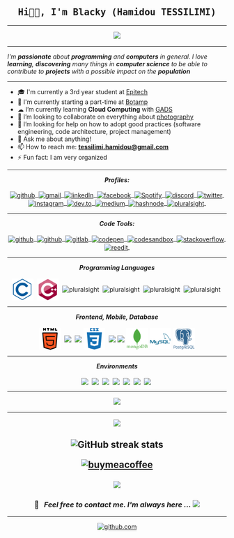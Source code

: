 <h2 align='center'>
  <samp>
    <strong>Hi🤙🏿, I'm Blacky (Hamidou TESSILIMI)</strong>
  </samp>
</h2>

---

<p align="center">
<img src="https://media.giphy.com/media/26n7b7PjSOZJwVCmY/giphy.gif" width="250">
</p>

---

<p>
  <i>

I'm **passionate** about **programming** and **computers** in general.
I love ***learning***, ***discovering*** many things in ***computer science*** to be able to contribute to ***projects*** with a possible impact on the ***population***

  </i>
</p>

---

- 🎓 I'm currently a 3rd year student at [Epitech](https://epitech.bj)
- 💫 I'm currently starting a part-time at [Botamp](https://www.botamp.com/?locale=en)
- ☁ I’m currently learning **Cloud Computing** with [GADS](https://www.pluralsight.com/partners/google/africa/gads-2021?aid=7014Q0000023RnOQAU&oid=&promo=&utm_campaign=&utm_content=&utm_medium=partner_partner_web_referral&utm_source=&utm_term=)
- 📸 I’m looking to collaborate on everything about [photography](https://www.instagram.com/blacky_yg)
- 🤔 I’m looking for help on how to adopt good practices (software engineering, code architecture, project management)
- 💬 Ask me about anything!
- 📫 How to reach me: **tessilimi.hamidou@gmail.com**
- ⚡ Fun fact: I am very organized

---

<p align = "center">
  <i><b>Profiles:</b></i>
  <br><br>
  <a href="https://github.com/blacky-yg">
    <img align="center" alt="github" width="50px" src="https://cdn.jsdelivr.net/npm/simple-icons@3.0.1/icons/github.svg" />&nbsp;
  </a>
  <a href="mailto:tessilimi.hamidou@gmail.com">
    <img align="center" alt="gmail" width="50px" src="https://cdn.jsdelivr.net/npm/simple-icons@3.0.1/icons/gmail.svg" />&nbsp;
  </a>
  <a href="https://www.linkedin.com/in/hamidou-tessilimi-03820a170/">
    <img align="center" alt="linkedIn" width="50px" src="https://cdn.jsdelivr.net/npm/simple-icons@3.0.1/icons/linkedin.svg" />&nbsp;
  </a>
  <a href="https://www.facebook.com/100004045645754">
    <img align="center" alt="facebook" width="50px" src="https://cdn.jsdelivr.net/npm/simple-icons@3.0.1/icons/facebook.svg" />&nbsp;
  </a>
  <a href="https://open.spotify.com/user/vt576gh534cbmt8sqrmadbh70">
    <img align="center" alt="Spotify" width="50px" src="https://cdn.jsdelivr.net/npm/simple-icons@3.0.1/icons/spotify.svg" />&nbsp;
  </a>
  <a href="https://discordapp.com/users/blacky#9952">
    <img align="center" alt="discord" width="50px" src="https://cdn.jsdelivr.net/npm/simple-icons@3.0.1/icons/discord.svg" />&nbsp;
  </a>
  <a href="https://twitter.com/blacky-yg">
    <img align="center" alt="twitter" width="50px" src="https://cdn.jsdelivr.net/npm/simple-icons@3.0.1/icons/twitter.svg" />&nbsp;
  </a>
  <a href="https://www.instagram.com/blacky_yg/">
    <img align="center" alt="instagram" width="50px" src="https://cdn.jsdelivr.net/npm/simple-icons@3.0.1/icons/instagram.svg" />&nbsp;
  </a>
  <a href="https://dev.to/blacky_yg">
    <img align="center" src="https://cdn.jsdelivr.net/npm/simple-icons@3.0.1/icons/dev-dot-to.svg" alt="dev.to" width="50px">&nbsp;
  </a>
  <a href="https://medium.com/@blacky_yg">
    <img align="center" src="https://cdn.jsdelivr.net/npm/simple-icons@3.0.1/icons/medium.svg" alt="medium" width="50px">&nbsp;
  </a>
  <a href="https://hashnode.com/@blacky-yg">
    <img align="center" src="https://cdn.jsdelivr.net/npm/simple-icons@3.0.1/icons/hashnode.svg" alt="hashnode" width="50px">&nbsp;
  </a>
  <a href="https://app.pluralsight.com/profile/blacky-yg">
    <img align="center" src="https://cdn.jsdelivr.net/npm/simple-icons@3.0.1/icons/pluralsight.svg" alt="pluralsight" width="50px">&nbsp;
  </a>
</p>

<hr>

<p align="center">
  <i><b>Code Tools:</b></i>
  <br><br>
  <a href="https://github.com/blacky-yg">
    <img align="center" alt="github" width="50px" src="https://cdn.jsdelivr.net/npm/simple-icons@3.0.1/icons/git.svg" />&nbsp;
  </a>
  <a href="https://github.com/blacky-yg">
    <img align="center" alt="github" width="50px" src="https://cdn.jsdelivr.net/npm/simple-icons@3.0.1/icons/github.svg" />&nbsp;
  </a>
  <a href="https://gitlab.com/blacky-yg">
    <img align="center" alt="gitlab" width="50px" src="https://cdn.jsdelivr.net/npm/simple-icons@3.0.1/icons/gitlab.svg" />&nbsp;
  </a>
  <a href="https://codepen.io/blacky-yg">
    <img align="center" alt="codepen" width="50px" src="https://cdn.jsdelivr.net/npm/simple-icons@3.0.1/icons/codepen.svg" />&nbsp;
  </a>
  <a href="https://codesandbox.io/u/blacky_yg">
    <img align="center" alt="codesandbox" width="50px" src="https://cdn.jsdelivr.net/npm/simple-icons@3.0.1/icons/codesandbox.svg" />&nbsp;
  </a>
  <a href="https://stackoverflow.com/users/11542041">
    <img align="center" alt="stackoverflow" width="50px" src="https://cdn.jsdelivr.net/npm/simple-icons@3.0.1/icons/stackoverflow.svg" />&nbsp;
  </a>
  <a href="https://www.reddit.com/user/HamidYG">
    <img align="center" alt="reedit" width="50px" src="https://cdn.jsdelivr.net/npm/simple-icons@3.0.1/icons/reddit.svg" />&nbsp;
  </a>
</p>

<hr>

<p align="center">
<i><b>Programming Languages</b></i>
  <br><br>
  <img align="center" src="languages/c.svg" alt="pluralsight" width="50px">&nbsp;
  <img align="center" src="languages/cplusplus.svg" width="50px" />&nbsp;
  <img align="center" src="https://cdn.jsdelivr.net/gh/devicons/devicon/icons/javascript/javascript-original.svg" alt="pluralsight" width="50px">&nbsp;
  <img align="center" src="https://cdn.jsdelivr.net/gh/devicons/devicon/icons/python/python-original.svg" alt="pluralsight" width="50px">&nbsp;
  <img align="center" src="https://cdn.jsdelivr.net/gh/devicons/devicon/icons/typescript/typescript-original.svg" alt="pluralsight" width="50px">&nbsp;
  <img align="center" src="https://cdn.jsdelivr.net/gh/devicons/devicon/icons/php/php-original.svg" alt="pluralsight" width="50px">&nbsp;
</p>

<hr>

<p align="center">
<i><b>Frontend, Mobile, Database</b></i>
  <br><br>
  <img align="center" src="languages/html-5.svg" width="50px" />&nbsp;
  <img align="center" src="https://cdn.jsdelivr.net/gh/devicons/devicon/icons/react/react-original.svg" width="50px" />&nbsp;
  <img align="center" src="https://cdn.jsdelivr.net/gh/devicons/devicon/icons/nextjs/nextjs-original.svg" width="50px"/>
  <img align="center" src="languages/css3.svg" width="50px" />&nbsp;
  <img align="center" src="https://cdn.jsdelivr.net/gh/devicons/devicon/icons/googlecloud/googlecloud-original.svg" width="50px"/>
  <img align="center" src="https://cdn.jsdelivr.net/gh/devicons/devicon/icons/heroku/heroku-original.svg" width="50px"/>
  <img align="center" src="languages/mongodb.svg" width="50px"/>
  <img align="center" src="languages/mysql.svg" width="50px"/>
  <img align="center" src="languages/postgresql.svg" width="50px"/>
</p>

---

<p align="center">
<i><b>Environments</b></i>
  <br><br>
  <img align="center" src="https://img.shields.io/badge/Ubuntu-E95420?style=flat-square&logo=ubuntu&logoColor=white" width="125px" />&nbsp;
  <img align="center" src="https://img.shields.io/badge/-Visual%20Studio%20Code-23A9F2?style=flat-square&logo=Visual%20Studio%20Code&logoColor=white" width=170px" />&nbsp;
  <img align="center" src="https://img.shields.io/badge/-Trello-0079BF?style=flat-square&logo=Trello&logoColor=white" width="125px" />&nbsp;
  <img align="center" src="https://img.shields.io/badge/-Notion-000000?style=flat-square&logo=Notion&logoColor=white" width="125px" />&nbsp;
  <img align="center" src="https://img.shields.io/badge/-Windows-000000?style=flat-square&logo=Windows&logoColor=white" width="125px" />&nbsp;
  <img align="center" src="https://img.shields.io/badge/-Kde-000000?style=flat-square&logo=Kde&logoColor=white" width="100px" />&nbsp;
  <img align="center" src="https://img.shields.io/badge/-Agenda-000000?style=flat-square&logo=GoogleCalendar&logoColor=white" width="120px" />&nbsp;
</p>

<hr>

<p align="center">
  <img alig src="https://github-profile-trophy.vercel.app/?username=blacky-yg&theme=onedark" />
</p>

---

<p align="center">

  <a href="https://metrics.lecoq.io/blacky-yg">
    <img align="center" src="https://metrics.lecoq.io/blacky-yg" />
  </a>

</p>

<h2 align='center'>

![GitHub streak stats](https://github-readme-streak-stats.herokuapp.com/?user=blacky-yg)

[<img src='https://cdn.jsdelivr.net/npm/simple-icons@3.0.1/icons/buymeacoffee.svg' alt='buymeacoffee' height='40'>](https://www.buymeacoffee.com/blacky)

![](https://komarev.com/ghpvc/?username=blacky-yg&color=green&label=Watchers)

<h3 align="center">

📝 &nbsp; ***Feel free to contact me. I'm always here ...*** <img src="https://media.giphy.com/media/WUlplcMpOCEmTGBtBW/giphy.gif" width="30">

</h3>

<hr>

<div align="center">

<a href="https://github.com/blacky-yg" target="_blank"><img src="https://cdn.jsdelivr.net/npm/simple-icons@3.0.1/icons/github.svg" alt="github.com" width="30"></a>

</div>